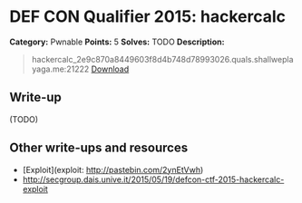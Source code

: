 # DEF CON Qualifier 2015: hackercalc

**Category:** Pwnable
**Points:** 5
**Solves:** TODO
**Description:**

> hackercalc_2e9c870a8449603f8d4b748d78993026.quals.shallweplayaga.me:21222 [Download](http://downloads.notmalware.ru/hackercalc_2e9c870a8449603f8d4b748d78993026)


## Write-up

(TODO)

## Other write-ups and resources

* [Exploit](exploit: http://pastebin.com/2ynEtVwh)
* <http://secgroup.dais.unive.it/2015/05/19/defcon-ctf-2015-hackercalc-exploit>
